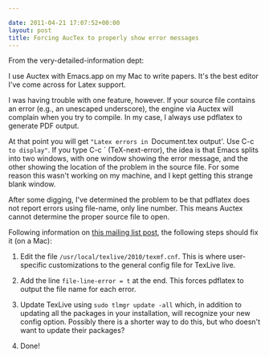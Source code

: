 ```yaml
---

date: 2011-04-21 17:07:52+00:00
layout: post
title: Forcing AucTex to properly show error messages
---
```


From the very-detailed-information dept:

I use Auctex with Emacs.app on my Mac to write papers. It's the best editor I've come across for Latex support.

I was having trouble with one feature, however. If your source file contains an error (e.g., an unescaped underscore), the engine via Auctex will complain when you try to compile. In my case, I always use pdflatex to generate PDF output.

At that point you will get `"Latex errors in `Document.tex output'. Use C-c ` to display"`. If you type C-c ` (TeX-next-error), the idea is that Emacs splits into two windows, with one window showing the error message, and the other showing the location of the problem in the source file. For some reason this wasn't working on my machine, and I kept getting this strange blank window.

After some digging, I've determined the problem to be that pdflatex does not report errors using file-name, only line number. This means Auctex cannot determine the proper source file to open.

Following information on [this mailing list post](http://old.nabble.com/2010-05-24--LaTeX-error-parsing-fails-due-to-closing-brackets-in-pdflatex-output-td28664402.html), the following steps should fix it (on a Mac):



	
  1. Edit the file `/usr/local/texlive/2010/texmf.cnf`. This is where user-specific customizations to the general config file for TexLive live.

	
  2. Add the line `file-line-error = t` at the end. This forces pdflatex to output the file name for each error.

	
  3. Update TexLive using `sudo tlmgr update -all` which, in addition to updating all the packages in your installation, will recognize your new config option. Possibly there is a shorter way to do this, but who doesn't want to update their packages?

	
  4. Done!


